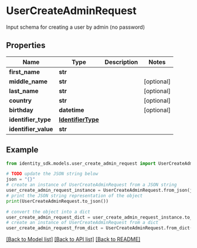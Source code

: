 # UserCreateAdminRequest

Input schema for creating a user by admin (no password)

## Properties

Name | Type | Description | Notes
------------ | ------------- | ------------- | -------------
**first_name** | **str** |  | 
**middle_name** | **str** |  | [optional] 
**last_name** | **str** |  | [optional] 
**country** | **str** |  | [optional] 
**birthday** | **datetime** |  | [optional] 
**identifier_type** | [**IdentifierType**](IdentifierType.md) |  | 
**identifier_value** | **str** |  | 

## Example

```python
from identity_sdk.models.user_create_admin_request import UserCreateAdminRequest

# TODO update the JSON string below
json = "{}"
# create an instance of UserCreateAdminRequest from a JSON string
user_create_admin_request_instance = UserCreateAdminRequest.from_json(json)
# print the JSON string representation of the object
print(UserCreateAdminRequest.to_json())

# convert the object into a dict
user_create_admin_request_dict = user_create_admin_request_instance.to_dict()
# create an instance of UserCreateAdminRequest from a dict
user_create_admin_request_from_dict = UserCreateAdminRequest.from_dict(user_create_admin_request_dict)
```
[[Back to Model list]](../README.md#documentation-for-models) [[Back to API list]](../README.md#documentation-for-api-endpoints) [[Back to README]](../README.md)


